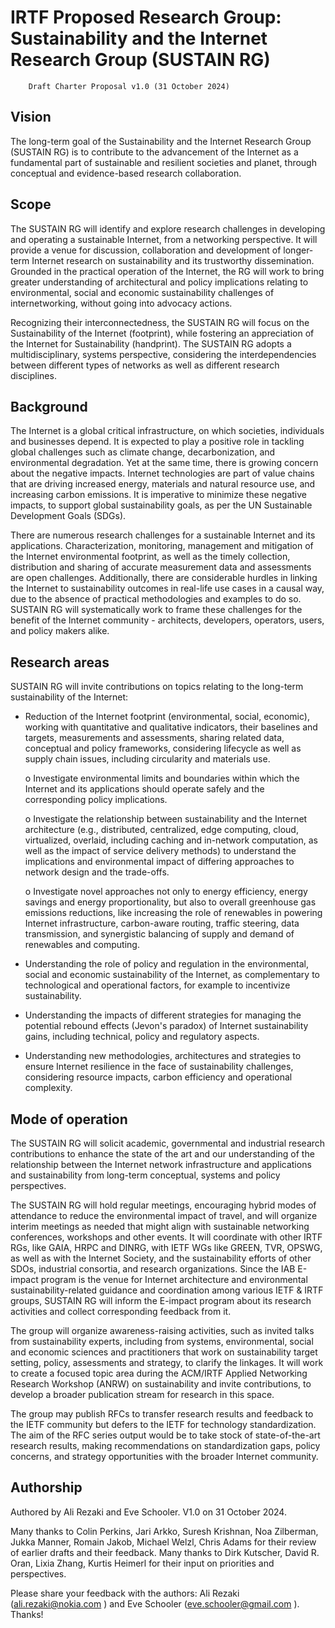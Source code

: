 # IRTF Proposed Research Group: Sustainability and the Internet Research Group (SUSTAIN RG)

		Draft Charter Proposal v1.0 (31 October 2024)

## Vision

The long-term goal of the Sustainability and the Internet Research Group (SUSTAIN RG) is to contribute to the advancement of the Internet as 
a fundamental part of sustainable and resilient societies and planet, through conceptual and 
evidence-based research collaboration.

## Scope

The SUSTAIN RG will identify and explore research challenges in developing and operating a sustainable Internet, from a networking 
perspective. It will provide a venue for discussion, collaboration and development of longer-
term Internet research on sustainability and its trustworthy dissemination. Grounded in the 
practical operation of the Internet, the RG will work to bring greater understanding of 
architectural and policy implications relating to environmental, social and economic 
sustainability challenges of internetworking, without going into advocacy actions. 

Recognizing their interconnectedness, the SUSTAIN RG will focus on the Sustainability of 
the Internet (footprint), while fostering an appreciation of the Internet for Sustainability 
(handprint). The SUSTAIN RG adopts a multidisciplinary, systems perspective, considering 
the interdependencies between different types of networks as well as different research 
disciplines. 

## Background

The Internet is a global critical infrastructure, on which societies, individuals and businesses 
depend. It is expected to play a positive role in tackling global challenges such as climate 
change, decarbonization, and environmental degradation. Yet at the same time, there is 
growing concern about the negative impacts. Internet technologies are part of value chains 
that are driving increased energy, materials and natural resource use, and increasing carbon 
emissions. It is imperative to minimize these negative impacts, to support global 
sustainability goals, as per the UN Sustainable Development Goals (SDGs). 

There are numerous research challenges for a sustainable Internet and its applications. 
Characterization, monitoring, management and mitigation of the Internet environmental 
footprint, as well as the timely collection, distribution and sharing of accurate measurement 
data and assessments are open challenges. Additionally, there are considerable hurdles in 
linking the Internet to sustainability outcomes in real-life use cases in a causal way, due to 
the absence of practical methodologies and examples to do so. SUSTAIN RG will 
systematically work to frame these challenges for the benefit of the Internet community - 
architects, developers, operators, users, and policy makers alike. 

## Research areas

SUSTAIN RG will invite contributions on topics relating to the long-term sustainability of the 
Internet:

- Reduction of the Internet footprint (environmental, social, economic), working with 
quantitative and qualitative indicators, their baselines and targets, measurements and 
assessments, sharing related data, conceptual and policy frameworks, considering 
lifecycle as well as supply chain issues, including circularity and materials use. 

	o Investigate environmental limits and boundaries within which the Internet and 
	its applications should operate safely and the corresponding policy 
	implications. 

	o Investigate the relationship between sustainability and the Internet 
	architecture (e.g., distributed, centralized, edge computing, cloud, virtualized, 
	overlaid, including caching and in-network computation, as well as the impact 
	of service delivery methods) to understand the implications and environmental 
	impact of differing approaches to network design and the trade-offs.

	o Investigate novel approaches not only to energy efficiency, energy savings 
	and energy proportionality, but also to overall greenhouse gas emissions 
	reductions, like increasing the role of renewables in powering Internet 
	infrastructure, carbon-aware routing, traffic steering, data transmission, and 
	synergistic balancing of supply and demand of renewables and computing. 

- Understanding the role of policy and regulation in the environmental, social and 
economic sustainability of the Internet, as complementary to technological and 
operational factors, for example to incentivize sustainability.

- Understanding the impacts of different strategies for managing the potential rebound 
effects (Jevon's paradox) of Internet sustainability gains, including technical, policy 
and regulatory aspects.

- Understanding new methodologies, architectures and strategies to ensure Internet 
resilience in the face of sustainability challenges, considering resource impacts, 
carbon efficiency and operational complexity.

## Mode of operation

The SUSTAIN RG will solicit academic, governmental and industrial research contributions to 
enhance the state of the art and our understanding of the relationship between the Internet 
network infrastructure and applications and sustainability from long-term conceptual, systems 
and policy perspectives.

The SUSTAIN RG will hold regular meetings, encouraging hybrid modes of attendance to 
reduce the environmental impact of travel, and will organize interim meetings as needed that 
might align with sustainable networking conferences, workshops and other events. It will 
coordinate with other IRTF RGs, like GAIA, HRPC and DINRG, with IETF WGs like GREEN, 
TVR, OPSWG, as well as with the Internet Society, and the sustainability efforts of other 
SDOs, industrial consortia, and research organizations. Since the IAB E-impact program is 
the venue for Internet architecture and environmental sustainability-related guidance and 
coordination among various IETF & IRTF groups, SUSTAIN RG will inform the E-impact 
program about its research activities and collect corresponding feedback from it. 

The group will organize awareness-raising activities, such as invited talks from sustainability 
experts, including from systems, environmental, social and economic sciences and 
practitioners that work on sustainability target setting, policy, assessments and strategy, to 
clarify the linkages. It will work to create a focused topic area during the ACM/IRTF Applied 
Networking Research Workshop (ANRW) on sustainability and invite contributions, to 
develop a broader publication stream for research in this space.

The group may publish RFCs to transfer research results and feedback to the IETF 
community but defers to the IETF for technology standardization. The aim of the RFC series 
output would be to take stock of state-of-the-art research results, making recommendations 
on standardization gaps, policy concerns, and strategy opportunities with the broader 
Internet community.

## Authorship 

Authored by Ali Rezaki and Eve Schooler. V1.0 on 31 October 2024.

Many thanks to Colin Perkins, Jari Arkko, Suresh Krishnan, Noa Zilberman, Jukka Manner, 
Romain Jakob, Michael Welzl, Chris Adams for their review of earlier drafts and their 
feedback. Many thanks to Dirk Kutscher, David R. Oran, Lixia Zhang, Kurtis Heimerl for their 
input on priorities and perspectives.

Please share your feedback with the authors: Ali Rezaki (ali.rezaki@nokia.com ) and Eve 
Schooler (eve.schooler@gmail.com ). Thanks!

